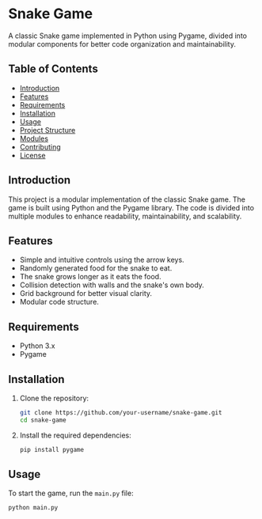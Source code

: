 # Snake Game

A classic Snake game implemented in Python using Pygame, divided into modular components for better code organization and maintainability.

## Table of Contents

- [Introduction](#introduction)
- [Features](#features)
- [Requirements](#requirements)
- [Installation](#installation)
- [Usage](#usage)
- [Project Structure](#project-structure)
- [Modules](#modules)
- [Contributing](#contributing)
- [License](#license)

## Introduction

This project is a modular implementation of the classic Snake game. The game is built using Python and the Pygame library. The code is divided into multiple modules to enhance readability, maintainability, and scalability.

## Features

- Simple and intuitive controls using the arrow keys.
- Randomly generated food for the snake to eat.
- The snake grows longer as it eats the food.
- Collision detection with walls and the snake's own body.
- Grid background for better visual clarity.
- Modular code structure.

## Requirements

- Python 3.x
- Pygame

## Installation

1. Clone the repository:

    ```sh
    git clone https://github.com/your-username/snake-game.git
    cd snake-game
    ```

2. Install the required dependencies:

    ```sh
    pip install pygame
    ```

## Usage

To start the game, run the `main.py` file:

```sh
python main.py
```
